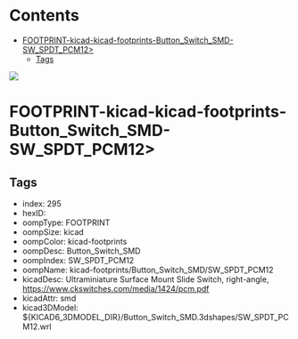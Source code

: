 



Contents
========

* [FOOTPRINT-kicad-kicad-footprints-Button_Switch_SMD-SW_SPDT_PCM12>](#footprint-kicad-kicad-footprints-button_switch_smd-sw_spdt_pcm12)
	* [Tags](#tags)
  
![][im]
# FOOTPRINT-kicad-kicad-footprints-Button_Switch_SMD-SW_SPDT_PCM12>

## Tags

- index: 295
- hexID: 
- oompType: FOOTPRINT
- oompSize: kicad
- oompColor: kicad-footprints
- oompDesc: Button_Switch_SMD
- oompIndex: SW_SPDT_PCM12
- oompName: kicad-footprints/Button_Switch_SMD/SW_SPDT_PCM12
- kicadDesc: Ultraminiature Surface Mount Slide Switch, right-angle, https://www.ckswitches.com/media/1424/pcm.pdf
- kicadAttr: smd
- kicad3DModel: ${KICAD6_3DMODEL_DIR}/Button_Switch_SMD.3dshapes/SW_SPDT_PCM12.wrl



[im]: image.png
